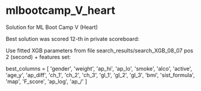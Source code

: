 # mlbootcamp_V_heart
Solution for ML Boot Camp V (Heart)

Best solution was scored 12-th in private scoreboard:

Use fitted XGB parameters from file 
search_results/search_XGB_08_07 pos 2 (second) + features set:

best_columns = [
    'gender', 'weight', 'ap_hi', 'ap_lo', 'smoke', 'alco', 'active', 'age_y', 'ap_diff', 'ch_1', 'ch_2', 'ch_3', 'gl_1',
    'gl_2', 'gl_3', 'bmi', 'sist_formula', 'map', 'F_score', 'ap_log', 'ap_/'
]
